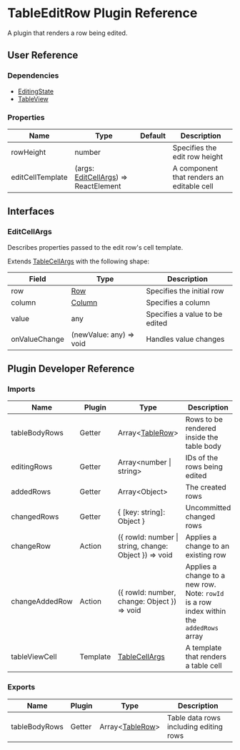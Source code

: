 # TableEditRow Plugin Reference

A plugin that renders a row being edited.

## User Reference

### Dependencies

- [EditingState](editing-state.md)
- [TableView](table-view.md)

### Properties

Name | Type | Default | Description
-----|------|---------|------------
rowHeight | number | | Specifies the edit row height
editCellTemplate | (args: [EditCellArgs](#edit-cell-args)) => ReactElement | | A component that renders an editable cell

## Interfaces

### <a name="edit-cell-args"></a>EditCellArgs

Describes properties passed to the edit row's cell template.

Extends [TableCellArgs](table-view.md#table-cell-args) with the following shape:

Field | Type | Description
------|------|------------
row | [Row](grid.md#row) | Specifies the initial row
column | [Column](grid.md#column) | Specifies a column
value | any | Specifies a value to be edited
onValueChange | (newValue: any) => void | Handles value changes

## Plugin Developer Reference

### Imports

Name | Plugin | Type | Description
-----|--------|------|------------
tableBodyRows | Getter | Array&lt;[TableRow](table-view.md#table-row)&gt; | Rows to be rendered inside the table body
editingRows | Getter | Array&lt;number &#124; string&gt; | IDs of the rows being edited
addedRows | Getter | Array&lt;Object&gt; | The created rows
changedRows | Getter | { [key: string]: Object } | Uncommitted changed rows
changeRow | Action | ({ rowId: number &#124; string, change: Object }) => void | Applies a change to an existing row
changeAddedRow | Action | ({ rowId: number, change: Object }) => void | Applies a change to a new row. Note: `rowId` is a row index within the `addedRows` array
tableViewCell | Template | [TableCellArgs](table-view.md#table-cell-args) | A template that renders a table cell

### Exports

Name | Plugin | Type | Description
-----|--------|------|------------
tableBodyRows | Getter | Array&lt;[TableRow](table-view.md#table-row)&gt; | Table data rows including editing rows
